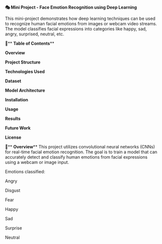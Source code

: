 **🎭 Mini Project - Face Emotion Recognition using Deep Learning**

This mini-project demonstrates how deep learning techniques can be used to recognize human facial emotions from images or webcam video streams. The model classifies facial expressions into categories like happy, sad, angry, surprised, neutral, etc.

📌** **Table of Contents****

**Overview**

**Project Structure**

**Technologies Used**

**Dataset**

**Model Architecture**

**Installation**

**Usage**

**Results**

**Future Work**

**License**

🧠** **Overview****
This project utilizes convolutional neural networks (CNNs) for real-time facial emotion recognition. The goal is to train a model that can accurately detect and classify human emotions from facial expressions using a webcam or image input.

Emotions classified:

Angry

Disgust

Fear

Happy

Sad

Surprise

Neutral

